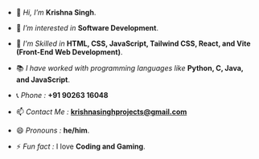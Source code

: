 - 👋 *Hi, I’m* **Krishna Singh**.
  
- 👀 *I’m interested in* **Software Development**.

- 📖 *I'm Skilled in* **HTML, CSS, JavaScript, Tailwind CSS, React, and Vite (Front-End Web Development)**.

- 📚 *I have worked with programming languages like* **Python, C, Java, and JavaScript**.

- 📞 *Phone :* **+91 90263 16048**
  
- 📫 *Contact Me :* **krishnasinghprojects@gmail.com**
  
- 😄 *Pronouns :* **he/him**.
  
- ⚡ *Fun fact :* I love **Coding and Gaming**.

<!---
KrishnaSingh1920/KrishnaSingh1920 is a ✨ special ✨ repository because its `README.md` (this file) appears on your GitHub profile.
You can click the Preview link to take a look at your changes.
--->
